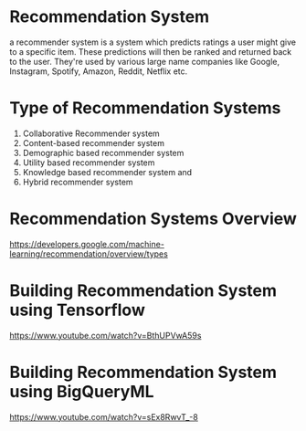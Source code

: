 # Recommendation System 

a recommender system is a system which predicts ratings a user might give to a specific item. 
These predictions will then be ranked and returned back to the user. 
They're used by various large name companies like Google, Instagram, Spotify, Amazon, Reddit, Netflix etc.


# Type of Recommendation Systems 
1. Collaborative Recommender system
2. Content-based recommender system 
3. Demographic based recommender system 
4. Utility based recommender system
5. Knowledge based recommender system and
6. Hybrid recommender system

# Recommendation Systems Overview
https://developers.google.com/machine-learning/recommendation/overview/types

# Building Recommendation System using Tensorflow 
https://www.youtube.com/watch?v=BthUPVwA59s

# Building Recommendation System using BigQueryML
https://www.youtube.com/watch?v=sEx8RwvT_-8


